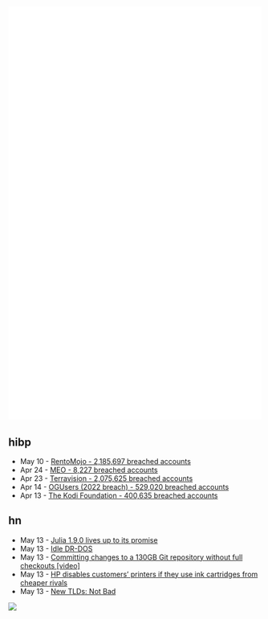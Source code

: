 ![Metrics](https://raw.githubusercontent.com/phixion/phixion/master/metrics.svg)

## hibp

<!--
for https://github.com/phixion/phixion/blob/main/.github/workflows/feeds.yml
-->
<!--START_SECTION:haveibeenpwnd-->
- May 10 - [RentoMojo - 2,185,697 breached accounts](https://haveibeenpwned.com/PwnedWebsites#RentoMojo)
- Apr 24 - [MEO - 8,227 breached accounts](https://haveibeenpwned.com/PwnedWebsites#MEO)
- Apr 23 - [Terravision - 2,075,625 breached accounts](https://haveibeenpwned.com/PwnedWebsites#Terravision)
- Apr 14 - [OGUsers (2022 breach) - 529,020 breached accounts](https://haveibeenpwned.com/PwnedWebsites#OGUsers2022)
- Apr 13 - [The Kodi Foundation - 400,635 breached accounts](https://haveibeenpwned.com/PwnedWebsites#KodiFoundation)
<!--END_SECTION:haveibeenpwnd-->

## hn

<!--
for https://github.com/phixion/phixion/blob/main/.github/workflows/feeds.yml
-->
<!--START_SECTION:hn-->
- May 13 - [Julia 1.9.0 lives up to its promise](https://bkamins.github.io/julialang/2023/05/12/julia190.html)
- May 13 - [Idle DR-DOS](http://www.os2museum.com/wp/idle-dr-dos/)
- May 13 - [Committing changes to a 130GB Git repository without full checkouts [video]](https://www.youtube.com/watch?v=BxvVdB4-Aqc)
- May 13 - [HP disables customers’ printers if they use ink cartridges from cheaper rivals](https://www.telegraph.co.uk/money/consumer-affairs/hp-printers-computers-ink-cartridges-rivals/)
- May 13 - [New TLDs: Not Bad](https://textslashplain.com/2023/05/13/new-tlds-not-bad-actually/)
<!--END_SECTION:hn-->

<!--
for https://yhype.me
-->
![](https://hit.yhype.me/github/profile?user_id=13013670)
